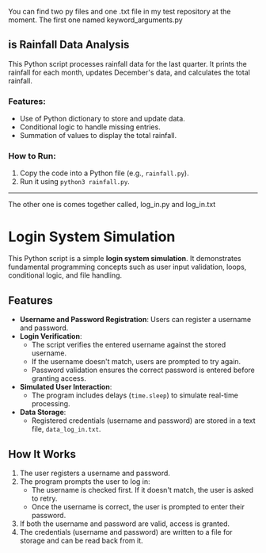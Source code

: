 You can find two py files and one .txt file in my test repository at the moment.
The first one named keyword_arguments.py
## is Rainfall Data Analysis
This Python script processes rainfall data for the last quarter. It prints the rainfall for each month, updates December's data, and calculates the total rainfall.

### Features:
- Use of Python dictionary to store and update data.
- Conditional logic to handle missing entries.
- Summation of values to display the total rainfall.

### How to Run:
1. Copy the code into a Python file (e.g., `rainfall.py`).
2. Run it using `python3 rainfall.py`.

______________________________________________________________________________________________________________________________________________________________________________________________

The other one is comes together called, log_in.py and log_in.txt

# Login System Simulation

This Python script is a simple **login system simulation**. It demonstrates fundamental programming concepts such as user input validation, loops, conditional logic, and file handling.

## Features
- **Username and Password Registration**: Users can register a username and password.
- **Login Verification**:
  - The script verifies the entered username against the stored username.
  - If the username doesn't match, users are prompted to try again.
  - Password validation ensures the correct password is entered before granting access.
- **Simulated User Interaction**: 
  - The program includes delays (`time.sleep`) to simulate real-time processing.
- **Data Storage**: 
  - Registered credentials (username and password) are stored in a text file, `data_log_in.txt`.

## How It Works
1. The user registers a username and password.
2. The program prompts the user to log in:
   - The username is checked first. If it doesn't match, the user is asked to retry.
   - Once the username is correct, the user is prompted to enter their password.
3. If both the username and password are valid, access is granted.
4. The credentials (username and password) are written to a file for storage and can be read back from it.
